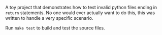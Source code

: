 A toy project that demonstrates how to test invalid python files ending in `return` statements.  No one would ever actually want to do this, this was written to handle a very specific scenario.

Run `make test` to build and test the source files.
